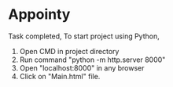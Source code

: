 # Appointy
Task completed, To start project using Python, 
1. Open CMD in project directory 
2. Run command "python -m http.server 8000" 
3. Open "localhost:8000" in any browser
4. Click on "Main.html" file.
